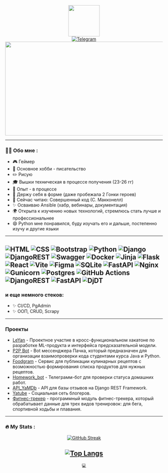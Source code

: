 <div id="header" align="center">
  <img src="https://media.giphy.com/media/v1.Y2lkPTc5MGI3NjExN2I3eXNvOTgyYXVnMGJjYjk4MDZucXBncjMzaW01NjZxbGtybmtocSZlcD12MV9pbnRlcm5hbF9naWZfYnlfaWQmY3Q9Zw/k0ijJhqrUP4T2EvmJ1/giphy.gif" width="100"/>
</div>

<div id="badges" align="center">
  <a href="your-telegram-URL">
    <img src="https://img.shields.io/badge/Telegram-2CA5E0?style=for-the-badge&logo=telegram&logoColor=white)" alt="Telegram"/>
  </a>
</div>

<div align="center">
  <img src="https://media.giphy.com/media/dZYb9CrNly4zXsvGZg/giphy.gif" width="600" height="300"/>
</div>

---
### :woman_technologist: Обо мне :

- 🎮 Геймер
- 📖 Основное хобби - писательство
- ✏️ Рисую
- 🎓 Вышки техническая в процессе получения (23-26 гг)
- 💼 Опыт - в процессе
- 💪 Держу себя в форме (даже пробежала 2 Гонки героев)
- 📘 Сейчас читаю: Совершенный код (С. Макконелл)
- ✨ Осваиваю Ansible (хабр, вебинары, документация)
- 🌍 Открыта к изучению новых технологий, стремлюсь стать лучше и профессиональнее
- 😄 Python мне понравился, буду изучать его и дальше, постепенно изучу и другие языки

---

![HTML](https://img.shields.io/badge/html5-%23E34F26.svg?style=for-the-badge&logo=html5&logoColor=white) ![CSS](https://img.shields.io/badge/css3-%231572B6.svg?style=for-the-badge&logo=css3&logoColor=white) ![Bootstrap](https://img.shields.io/badge/bootstrap-%238511FA.svg?style=for-the-badge&logo=bootstrap&logoColor=white) ![Python](https://img.shields.io/badge/python-3670A0?style=for-the-badge&logo=python&logoColor=ffdd54) ![Django](https://img.shields.io/badge/django-%23092E20.svg?style=for-the-badge&logo=django&logoColor=white) ![DjangoREST](https://img.shields.io/badge/DJANGO-REST-ff1709?style=for-the-badge&logo=django&logoColor=white&color=ff1709&labelColor=gray) ![Swagger](https://img.shields.io/badge/-Swagger-%23Clojure?style=for-the-badge&logo=swagger&logoColor=white) ![Docker](https://img.shields.io/badge/docker-%230db7ed.svg?style=for-the-badge&logo=docker&logoColor=white) 	![Jinja](https://img.shields.io/badge/jinja-white.svg?style=for-the-badge&logo=jinja&logoColor=black) ![Flask](https://img.shields.io/badge/flask-%23000.svg?style=for-the-badge&logo=flask&logoColor=white) ![React](https://img.shields.io/badge/react-%2320232a.svg?style=for-the-badge&logo=react&logoColor=%2361DAFB) ![Vite](https://img.shields.io/badge/vite-%23646CFF.svg?style=for-the-badge&logo=vite&logoColor=white)  ![Figma](https://img.shields.io/badge/figma-%23F24E1E.svg?style=for-the-badge&logo=figma&logoColor=white) ![SQLite](https://img.shields.io/badge/sqlite-%2307405e.svg?style=for-the-badge&logo=sqlite&logoColor=white) ![FastAPI](https://img.shields.io/badge/FastAPI-005571?style=for-the-badge&logo=fastapi) ![Nginx](https://img.shields.io/badge/nginx-%23009639.svg?style=for-the-badge&logo=nginx&logoColor=white) ![Gunicorn](https://img.shields.io/badge/gunicorn-%298729.svg?style=for-the-badge&logo=gunicorn&logoColor=white) ![Postgres](https://img.shields.io/badge/postgres-%23316192.svg?style=for-the-badge&logo=postgresql&logoColor=white) ![GitHub Actions](https://img.shields.io/badge/github%20actions-%232671E5.svg?style=for-the-badge&logo=githubactions&logoColor=white) ![DjangoREST](https://img.shields.io/badge/DJANGO-REST-ff1709?style=for-the-badge&logo=django&logoColor=white&color=ff1709&labelColor=gray) ![FastAPI](https://img.shields.io/badge/FastAPI-005571?style=for-the-badge&logo=fastapi) ![DjDT](https://img.shields.io/badge/DjDT-4.2.0-gold)
---

### и еще немного стеков:
- ✨ CI/CD, PgAdmin
- ✨ ООП, CRUD, Scrapy
  
---

### Проекты
- [LeYan](https://github.com/LeYan15/LeYan_backend) - Проектное участие в кросс-функциональном хакатоне по разработке ML-продукта и интерфейса предсказательной модели.
- [P2P Bot](https://github.com/Karina-Rin/p2p_review_bot) - Bot мессенджера Пачка, который предназначен для организации взаимопроверки кода студентами курса Java и Python.
- [Foodgram](https://github.com/Karina-Rin/foodgram-project-react-5) - Сервис для публикации кулинарных рецептов с возможностью формирования списка продуктов для нужных рецептов.
- [Homework_bot](https://github.com/Karina-Rin/homework_bot-1) - Телеграмм-бот для проверки статуса домашних работ. 
- [API_YaMDb](https://github.com/Karina-Rin/API_YaMDb-2) - API для базы отзывов на Django REST Framework.
- [Yatube](https://github.com/Karina-Rin/yatube_project) - Социальная сеть блогеров.
- [Фитнес-трекер](https://github.com/Karina-Rin/hw_python_oop) - программный модуль фитнес-трекера, который обрабатывает данные для трех видов тренировок: для бега, спортивной ходьбы и плавания.

---

### :fire: My Stats :
<div id="badges" align="center">

[![GitHub Streak](http://github-readme-streak-stats.herokuapp.com?user=Karina-Rin&theme=dark&background=000000)](https://git.io/streak-stats)

[![Top Langs](https://github-readme-stats.vercel.app/api/top-langs/?username=Karina-Rin&layout=compact&theme=vision-friendly-dark)](https://github.com/anuraghazra/github-readme-stats)
---

💻
